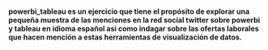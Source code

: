#### powerbi_tableau es un ejercicio que tiene el propósito de explorar una pequeña muestra de las menciones en la red social twitter sobre powerbi y tableau en idioma español asi como indagar sobre las ofertas laborales que hacen mención a estas herramientas de visualización de datos.
